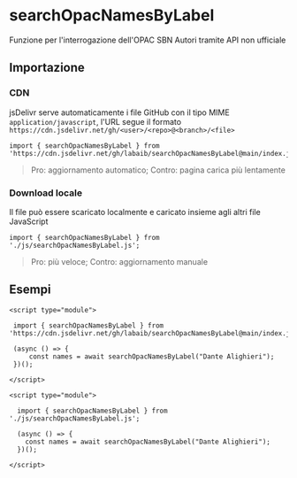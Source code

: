 # searchOpacNamesByLabel
Funzione per l'interrogazione dell'OPAC SBN Autori tramite API non ufficiale


## Importazione


### CDN

jsDelivr serve automaticamente i file GitHub con il tipo MIME `application/javascript`, l'URL segue il formato `https://cdn.jsdelivr.net/gh/<user>/<repo>@<branch>/<file>`

```
import { searchOpacNamesByLabel } from 'https://cdn.jsdelivr.net/gh/labaib/searchOpacNamesByLabel@main/index.js';
```

> Pro: aggiornamento automatico; Contro: pagina carica più lentamente 

### Download locale

Il file può essere scaricato localmente e caricato insieme agli altri file JavaScript
```
import { searchOpacNamesByLabel } from './js/searchOpacNamesByLabel.js';
```

> Pro: più veloce; Contro: aggiornamento manuale 


## Esempi

```
<script type="module">
        
 import { searchOpacNamesByLabel } from 'https://cdn.jsdelivr.net/gh/labaib/searchOpacNamesByLabel@main/index.js';

 (async () => {
     const names = await searchOpacNamesByLabel("Dante Alighieri");
 })();

</script>
```
```
<script type="module">
        
  import { searchOpacNamesByLabel } from './js/searchOpacNamesByLabel.js';

  (async () => {
    const names = await searchOpacNamesByLabel("Dante Alighieri");
  })();

</script>
```


